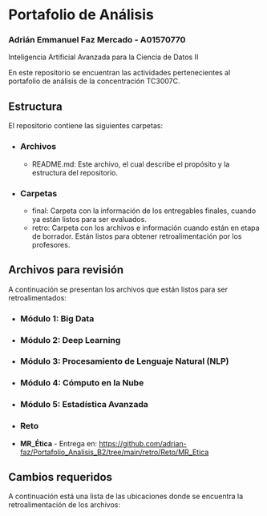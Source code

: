 # Portafolio de Análisis
### Adrián Emmanuel Faz Mercado - A01570770

Inteligencia Artificial Avanzada para la Ciencia de Datos II

En este repositorio se encuentran las actividades pertenecientes al portafolio de análisis de la concentración TC3007C.

## Estructura
El repositorio contiene las siguientes carpetas:

* ### **Archivos**
  * README.md: Este archivo, el cual describe el propósito y la estructura del repositorio.  
* ### **Carpetas**
   * final: Carpeta con la información de los entregables finales, cuando ya están listos para ser evaluados.
   * retro: Carpeta con los archivos e información cuando están en etapa de borrador. Están listos para obtener retroalimentación por los profesores.

## Archivos para revisión
A continuación se presentan los archivos que están listos para ser retroalimentados: 

* ### Módulo 1: Big Data
     
* ### Módulo 2: Deep Learning

* ### Módulo 3: Procesamiento de Lenguaje Natural (NLP)

* ### Módulo 4: Cómputo en la Nube

* ### Módulo 5: Estadística Avanzada

* ### Reto
* **MR_Ética** - Entrega en: https://github.com/adrian-faz/Portafolio_Analisis_B2/tree/main/retro/Reto/MR_Etica







## Cambios requeridos 
A continuación está una lista de las ubicaciones donde se encuentra la retroalimentación de los archivos: 

